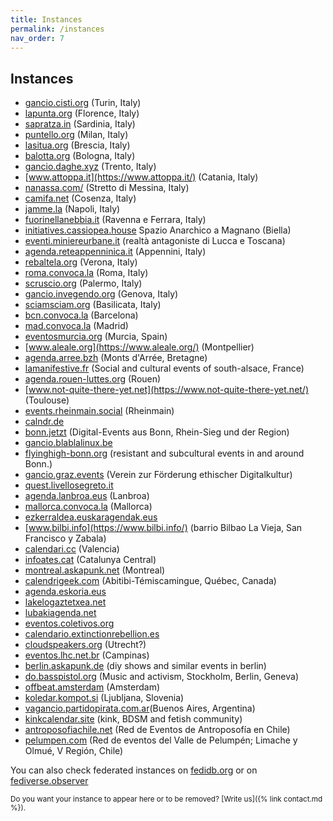 ```yaml
---
title: Instances
permalink: /instances
nav_order: 7
---
```


## Instances

- [gancio.cisti.org](https://gancio.cisti.org) (Turin, Italy)
- [lapunta.org](https://lapunta.org) (Florence, Italy)
- [sapratza.in](https://sapratza.in/) (Sardinia, Italy)
- [puntello.org](https://puntello.org) (Milan, Italy)
- [lasitua.org](https://lasitua.org) (Brescia, Italy)
- [balotta.org](https://balotta.org) (Bologna, Italy)
- [gancio.daghe.xyz](https://gancio.daghe.xyz/) (Trento, Italy)
- [www.attoppa.it](https://www.attoppa.it/) (Catania, Italy)
- [nanassa.com/](https://nanassa.com/) (Stretto di Messina, Italy)
- [camifa.net](https://camifa.net/) (Cosenza, Italy)
- [jamme.la](https://jamme.la/) (Napoli, Italy)
- [fuorinellanebbia.it](https://www.fuorinellanebbia.it) (Ravenna e Ferrara, Italy)
- [initiatives.cassiopea.house](https://initiatives.cassiopea.house) Spazio Anarchico a Magnano (Biella)
- [eventi.miniereurbane.it](https://eventi.miniereurbane.it/) (realtà antagoniste di Lucca e Toscana)
- [agenda.reteappenninica.it](https://agenda.reteappenninica.it) (Appennini, Italy)
- [rebaltela.org](https://rebaltela.org) (Verona, Italy)
- [roma.convoca.la](https://roma.convoca.la) (Roma, Italy)
- [scruscio.org](https://scruscio.org/) (Palermo, Italy)
- [gancio.invegendo.org](https://gancio.invegendo.org) (Genova, Italy)
- [sciamsciam.org](https://sciamsciam.org) (Basilicata, Italy)
- [bcn.convoca.la](https://bcn.convoca.la/) (Barcelona)
- [mad.convoca.la](https://mad.convoca.la/) (Madrid)
- [eventosmurcia.org](https://eventosmurcia.org/) (Murcia, Spain)
- [www.aleale.org](https://www.aleale.org/) (Montpellier)
- [agenda.arree.bzh](https://agenda.arree.bzh/) (Monts d'Arrée, Bretagne)
- [lamanifestive.fr](https://lamanifestive.fr/) (Social and cultural events of south-alsace, France)
- [agenda.rouen-luttes.org](https://agenda.rouen-luttes.org/) (Rouen)
- [www.not-quite-there-yet.net](https://www.not-quite-there-yet.net/) (Toulouse)
- [events.rheinmain.social](https://events.rheinmain.social/) (Rheinmain)
- [calndr.de](https://calndr.de/)
- [bonn.jetzt](https://bonn.jetzt/) (Digital-Events aus Bonn, Rhein-Sieg und der Region)
- [gancio.blablalinux.be](https://gancio.blablalinux.be/)
- [flyinghigh-bonn.org](https://flyinghigh-bonn.org/) (resistant and subcultural events in and around Bonn.)
- [gancio.graz.events](https://gancio.graz.events/) (Verein zur Förderung ethischer Digitalkultur)
- [quest.livellosegreto.it](https://quest.livellosegreto.it/)
- [agenda.lanbroa.eus](https://agenda.lanbroa.eus/) (Lanbroa)
- [mallorca.convoca.la](https://mallorca.convoca.la/) (Mallorca)
- [ezkerraldea.euskaragendak.eus](https://ezkerraldea.euskaragendak.eus/)
- [www.bilbi.info](https://www.bilbi.info/) (barrio Bilbao La Vieja, San Francisco y Zabala)
- [calendari.cc](https://calendari.cc) (Valencia)
- [infoates.cat](https://infoates.cat/) (Catalunya Central)
- [montreal.askapunk.net](https://montreal.askapunk.net) (Montreal)
- [calendrigeek.com](https://calendrigeek.com) (Abitibi-Témiscamingue, Québec, Canada)
- [agenda.eskoria.eus](https://agenda.eskoria.eus/)
- [lakelogaztetxea.net](https://lakelogaztetxea.net)
- [lubakiagenda.net](https://lubakiagenda.net/)
- [eventos.coletivos.org](https://eventos.coletivos.org/)
- [calendario.extinctionrebellion.es](https://calendario.extinctionrebellion.es/)
- [cloudspeakers.org](https://cloudspeakers.org/) (Utrecht?)
- [eventos.lhc.net.br](https://eventos.lhc.net.br/) (Campinas)
- [berlin.askapunk.de](https://berlin.askapunk.de) (diy shows and similar events in berlin)
- [do.basspistol.org](https://do.basspistol.org) (Music and activism, Stockholm, Berlin, Geneva)
- [offbeat.amsterdam](https://offbeat.amsterdam) (Amsterdam)
- [koledar.kompot.si](https://koledar.kompot.si) (Ljubljana, Slovenia)
- [vagancio.partidopirata.com.ar](https://vagancio.partidopirata.com.ar)(Buenos Aires, Argentina)
- [kinkcalendar.site](https://kinkcalendar.site/) (kink, BDSM and fetish community)
- [antroposofiachile.net](https://gancio.antroposofiachile.net) (Red de Eventos de Antroposofía en Chile)
- [pelumpen.com](https://eventos.pelumpen.com) (Red de eventos del Valle de Pelumpén; Limache y Olmué, V Región, Chile)


You can also check federated instances on [fedidb.org](https://fedidb.org/software/gancio) or on [fediverse.observer](https://gancio.fediverse.observer/list)

<small>Do you want your instance to appear here or to be removed? [Write us]({% link contact.md %}).</small>
